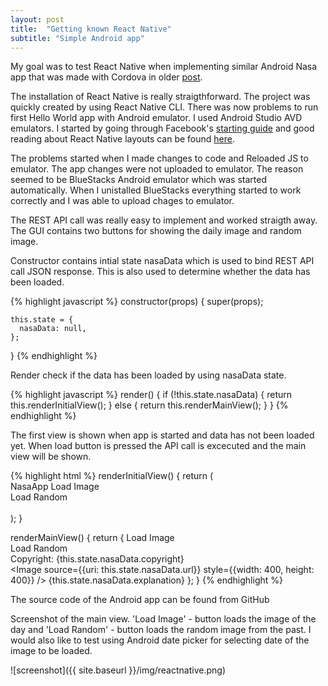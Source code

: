 ```yaml
---
layout: post
title:  "Getting known React Native"
subtitle: "Simple Android app"
---
```


My goal was to test React Native when implementing similar Android Nasa app that was made with Cordova in older [post](/2016-05-20-welcome-to-jekyll).

The installation of React Native is really straigthforward. The project was quickly created by using React Native CLI. There was now problems to run first Hello World app with Android emulator. I used Android Studio AVD emulators. I started by going through Facebook's [starting guide](https://facebook.github.io/react-native/docs/getting-started.html#content) and good reading about React Native layouts can be found [here](http://moduscreate.com/react-native-layout-system/). 

The problems started when I made changes to code and Reloaded JS to emulator. The app changes were not uploaded to emulator. The reason seemed to be BlueStacks Android emulator which was started automatically. When I unistalled BlueStacks everything started to work correctly and I was able to upload chages to emulator.

The REST API call was really easy to implement and worked straigth away. The GUI contains two buttons for showing the daily image and random image. 

Constructor contains intial state nasaData which is used to bind REST API call JSON response. This is also used to determine whether the data has been loaded.

{% highlight javascript %}
  constructor(props) {
    super(props);

    this.state = {
      nasaData: null,
    };
  } 
{% endhighlight %}

Render check if the data has been loaded by using nasaData state. 

{% highlight javascript %}
  render() {
    if (!this.state.nasaData) {
        return this.renderInitialView();
    }
    else {
        return this.renderMainView();
    }
  }
{% endhighlight %}

The first view is shown when app is started and data has not been loaded yet. When load button is pressed the API call is excecuted and the main view will be shown.

{% highlight html %}
renderInitialView() { 
     return (        
         <View style={styles.container}> 
            <View style={styles.mainheader}>
                <Text style={styles.headertext}>NasaApp</Text>
                <TouchableHighlight style={styles.button} underlayColor='#99d9f4' 
                onPress={this.onLoadPressed.bind(this)}> 
                    <Text style={styles.buttonText}>Load Image</Text>
                </TouchableHighlight>    
                <TouchableHighlight style={styles.button} underlayColor='#99d9f4' 
                onPress={this.onRandomPressed.bind(this)}> 
                    <Text style={styles.buttonText}>Load Random</Text>
                </TouchableHighlight>                     
             </View>            
         </View> 
    ); 
 }  
  
renderMainView() {
	return {
    <View style={styles.container}>
        <View style ={styles.header}>
        <View style={styles.header}>
            <TouchableHighlight style={styles.button} underlayColor='#99d9f4' 
            onPress={this.onLoadPressed.bind(this)}> 
                <Text style={styles.buttonText}>Load Image</Text>
            </TouchableHighlight>    
            <TouchableHighlight style={styles.button} underlayColor='#99d9f4' 
            onPress={this.onRandomPressed.bind(this)}> 
                <Text style={styles.buttonText}>Load Random</Text>
            </TouchableHighlight>                     
         </View> 
        </View>
        <View style={styles.copyright}>
            <Text>Copyright: {this.state.nasaData.copyright}</Text>
        </View>
        <View style={styles.image}>        
            <Image source={{uri: this.state.nasaData.url}} style={{width: 400, height: 400}} />
        </View>
        <ScrollView ref='scrollView' keyboardDismissMode='interactive' style={styles.scrollView}>
            <Text style={styles.footer}>{this.state.nasaData.explanation}</Text>
        </ScrollView>
    </View>
	};
}
{% endhighlight %}

The source code of the Android app can be found from GitHub

Screenshot of the main view. 'Load Image' - button loads the image of the day and 'Load Random' - button loads the random image from the past. I would also like to test using Android date picker for selecting date of the image to be loaded.

![screenshot]({{ site.baseurl }}/img/reactnative.png)




